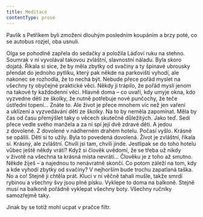 ```yaml
---
title: Meditace
contentType: prose
---
```


Pavlík s Petříkem byli zmoženi dlouhým posledním koupáním a brzy poté, co se autobus rozjel, oba usnuli.

  

Olga se pohodlně zapřela do sedačky a položila Láďovi ruku na stehno. Soumrak v ní vyvolával takovou zvláštní, slavnostní náladu. Byla skoro dojatá. Říkala si sice, že by měla zbytky od svačiny a ty špinavé ubrousky přendat do jednoho pytlíku, který pak někde na parkovišti vyhodí, ale nakonec se rozhodla, že to nechá být. Nebude přece pořád myslet na všechny ty obyčejné praktické věci. Někdy ji trápilo, že pořád myslí jenom na takové ty každodenní věci. Hlavně doma – co uvaří, kdy umyje okna, kdo vyzvedne děti ze školky, že nutně potřebuje nové punčochy, že teče ústřední topení… Znáte to. Ale život je přece mnohem víc než jen vaření a uklízení a vyzvedávání dětí ze školky. Na to by neměla zapomínat. Měla by čas od času přemýšlet taky o věcech skutečně důležitých. Jako teď. Sedí přece vedle svého manžela a za ní spí její dvě zdravé děti. A jedou z dovolené. Z dovolené v nádherném drahém hotelu. Počasí vyšlo. Krásně se opálili. Děti si to užily. Byla to povedená dovolená. Život je zvláštní, říkala si. Krásný, ale zvláštní. Chvíli jsi tam, chvíli jinde. Jestlipak se do toho hotelu vůbec ještě někdy vrátí? Když si člověk uvědomí, že se třeba už nikdy v životě na všechna ta krásná místa nevrátí… Člověku je z toho až smutno. Někde žiješ – a najednou to nenávratně skončí. Co potom záleží na tom, kdy a kde vyhodí zbytky od svačiny? V nejhorším bude trochu zapatlaná taška. No a co! Stejně ji chtěla prát. Kluci v ní věčně tahali mušle, takže smrdí rybinou a všechny švy jsou plné písku. Vyklepe to doma na balkoně. Stejně musí na balkoně pořádně vyklepat všechny boty. Všechny ručníky samozřejmě taky.

Jinak by se totiž mohl ucpat v pračce filtr.
